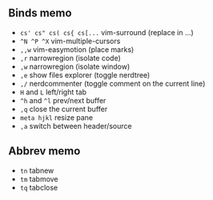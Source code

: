 ## Binds memo

- `cs' cs" cs( cs{ cs[...` vim-surround (replace in ...)
- `^N ^P ^X` vim-multiple-cursors
- `,,w` vim-easymotion (place marks)
- `,r` narrowregion (isolate code)
- `,w` narrowregion (isolate window)
- `,e` show files explorer (toggle nerdtree)
- `,/` nerdcommenter (toggle comment on the current line)
- `H` and `L` left/right tab
- `^h` and `^l` prev/next buffer
- `,q` close the current buffer
- `meta hjkl` resize pane
- `,a` switch between header/source

## Abbrev memo

- `tn` tabnew
- `tm` tabmove
- `tq` tabclose
